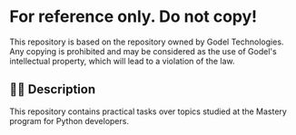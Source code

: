# For reference only. Do not copy!

This repository is based on the repository owned by Godel Technologies. Any copying is prohibited and may be considered as the use of Godel's intellectual property, which will lead to a violation of the law.

## :snake::rocket: Description

This repository contains practical tasks over topics studied at the Mastery program for Python developers.
